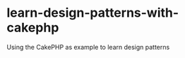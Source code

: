 learn-design-patterns-with-cakephp
==================================

Using the CakePHP as example to learn design patterns 